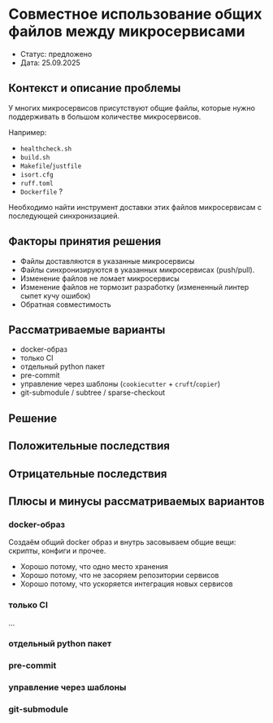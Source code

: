 # Совместное использование общих файлов между микросервисами

* Статус: предложено 
* Дата: 25.09.2025

## Контекст и описание проблемы

У многих микросервисов присутствуют общие файлы, которые нужно поддерживать в большом количестве микросервисов. 

Например:

* `healthcheck.sh`
* `build.sh`
* `Makefile`/`justfile`
* `isort.cfg`
* `ruff.toml`
* `Dockerfile` ?

Необходимо найти инструмент доставки этих файлов микросервисам с последующей синхронизацией. 

## Факторы принятия решения 

- Файлы доставляются в указанные микросервисы
- Файлы синхронизируются в указанных микросервисах (push/pull).
- Изменение файлов не ломает микросервисы
- Изменение файлов не тормозит разработку (измененный линтер сыпет кучу ошибок)
- Обратная совместимость

## Рассматриваемые варианты 

- docker-образ 
- только CI
- отдельный python пакет
- pre-commit 
- управление через шаблоны (`cookiecutter` + `cruft`/`copier`)
- git-submodule / subtree / sparse-checkout

## Решение

## Положительные последствия

## Отрицательные последствия 

## Плюсы и минусы рассматриваемых вариантов

### docker-образ

Создаём общий docker образ и внутрь засовываем общие вещи: скрипты, конфиги и прочее.

- Хорошо потому, что одно место хранения
- Хорошо потому, что не засоряем репозитории сервисов 
- Хорошо потому, что ускоряется интеграция новых сервисов 

### только CI 

... 

### отдельный python пакет 

### pre-commit 

### управление через шаблоны 

### git-submodule 


